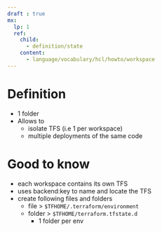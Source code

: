 ```yaml
---
draft : true
mx:  
  lp: 1
  ref:
    child:
      - definition/state
    content:
      - language/vocabulary/hcl/howto/workspace
---
```


# Definition
- 1 folder
- Allows to
  - isolate TFS (i.e 1 per workspace)
  - multiple deployments of the same code

# Good to know 
- each workspace contains its own TFS
- uses backend:key to name and locate the TFS
- create following files and folders
  - file   >  `$TFHOME/.terraform/environment`
  - folder >  `$TFHOME/terraform.tfstate.d`
    - 1 folder per env 
